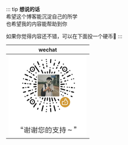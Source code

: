 ::: tip
**想说的话** <br>
希望这个博客能沉淀自己的所学 <br>
也希望我的内容能帮助到你 

如果你觉得内容还不错，可以在下面投一个硬币🥰
:::

| wechat        |
| ------------- |
|![wechat](/wechat.png)    | 
   